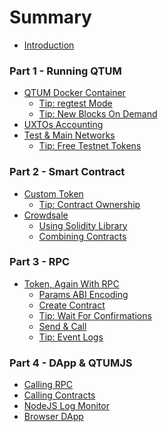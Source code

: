 # Summary

* [Introduction](README.md)

### Part 1 - Running QTUM

* [QTUM Docker Container](part1/qtum-docker.md)
  * [Tip: regtest Mode](part1/qtum-docker.md#running-regtest-mode)
  * [Tip: New Blocks On Demand](part1/qtum-docker.md#new-blocks-on-demand)
* [UXTOs Accounting](part1/uxtos-balances.md)
* [Test & Main Networks](part1/networks.md)
  * [Tip: Free Testnet Tokens](part1/networks.md#getting-testnet-tokens)

### Part 2 - Smart Contract

* [Custom Token]()
  * [Tip: Contract Ownership]()
* [Crowdsale]()
  * [Using Solidity Library]()
  * [Combining Contracts]()

### Part 3 - RPC

* [Token, Again With RPC]()
  * [Params ABI Encoding]()
  * [Create Contract]()
  * [Tip: Wait For Confirmations]()
  * [Send & Call]()
  * [Tip: Event Logs]()

### Part 4 - DApp & QTUMJS

* [Calling RPC]()
* [Calling Contracts]()
* [NodeJS Log Monitor]()
* [Browser DApp]()